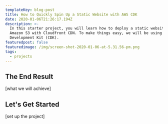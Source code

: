 ```yaml
---
templateKey: blog-post
title: How to Quickly Spin Up a Static Website with AWS CDK
date: 2020-01-06T21:26:17.194Z
description: >-
  In this starter project, you will learn how to deploy a static website to
  Amazon S3 with Cloudfront CDN. To make things easy, we will be using AWS Cloud
  Development Kit (CDK).
featuredpost: false
featuredimage: /img/screen-shot-2020-01-06-at-5.31.56-pm.png
tags:
  - projects
---
```

## The End Result

 \[what we will achieve]

## Let's Get Started

\[set up the project]
